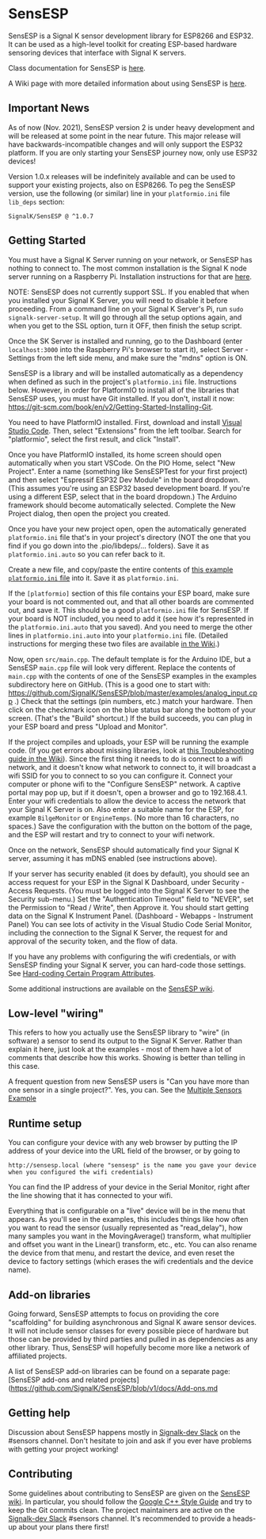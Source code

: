 # SensESP

SensESP is a Signal K sensor development library for ESP8266
and ESP32. It can be used as a high-level toolkit for
creating ESP-based hardware sensoring devices that interface with Signal K
servers.

Class documentation for SensESP is [here](http://signalk.org/SensESP/generated/docs/annotated.html).

A Wiki page with more detailed information about using SensESP is [here](https://github.com/SignalK/SensESP/wiki).

## Important News

As of now (Nov. 2021), SensESP version 2 is under heavy development and will be released at some point in the near future.
This major release will have backwards-incompatible changes and will only support the ESP32 platform.
If you are only starting your SensESP journey now, only use ESP32 devices!

Version 1.0.x releases will be indefinitely available and can be used to support your existing projects, also on ESP8266.
To peg the SensESP version, use the following (or similar) line in your `platformio.ini` file `lib_deps` section:

    SignalK/SensESP @ ^1.0.7

## Getting Started

You must have a Signal K Server running on your network, or SensESP has nothing to connect to. The most common installation is the Signal K node server running on a Raspberry Pi. Installation instructions for that are [here](https://github.com/SignalK/signalk-server-node/blob/master/raspberry_pi_installation.md).

NOTE: SensESP does not currently support SSL. If you enabled that when you installed your Signal K Server, you will need to disable it before proceeding. From a command line on your Signal K Server's Pi, run `sudo signalk-server-setup`. It will go through all the setup options again, and when you get to the SSL option, turn it OFF, then finish the setup script.

Once the SK Server is installed and running, go to the Dashboard (enter `localhost:3000` into the Raspberry Pi's browser to start it), select Server - Settings from the left side menu, and make sure the "mdns" option is ON.

SensESP is a library and will be installed automatically as a dependency when defined as such in the project's
`platformio.ini` file. Instructions below. However, in order for PlatformIO to install all of the libraries that SensESP uses, you must have Git installed. If you don't, install it now: https://git-scm.com/book/en/v2/Getting-Started-Installing-Git.

You need to have PlatformIO installed. First, download and install [Visual Studio Code](https://code.visualstudio.com/).
Then, select "Extensions" from the left toolbar. Search for "platformio", select the first result, and click "Install".

Once you have PlatformIO installed, its home screen should open automatically when you start VSCode. On the PIO Home, 
select "New Project". Enter a name (something like SensESPTest for your first project) and then select "Espressif ESP32 Dev Module" in the board dropdown. (This assumes you're using an ESP32 based development board. If you're using a different ESP, select that in the board dropdown.)
The Arduino framework should become automatically selected. Complete the New Project dialog, then open the project you created.

Once you have your new project open, open the automatically generated `platformio.ini` file that's in your project's directory (NOT the one that you find if you go down into the .pio/libdeps/... folders). Save it as `platformio.ini.auto` so you can refer back to it.

Create a new file, and copy/paste the entire contents of [this example `platformio.ini` file](https://github.com/SignalK/SensESP/blob/master/examples/platformio.ini) into it. Save it as `platformio.ini`.

If the `[platformio]` section of this file contains your ESP board, make sure your board is not commented out, and that all other boards are commented out, and save it. This should be a good `platformio.ini` file for SensESP. If your board is NOT included, you need to add it (see how it's represented in the `platformio.ini.auto` that you saved). And you need to merge the other lines in `platformio.ini.auto` into your `platformio.ini` file. (Detailed instructions for merging these two files are available [in the Wiki](https://github.com/SignalK/SensESP/wiki/SensESP-Overview-and-Programming-Details#getting-a-good-platformioini-file).)

Now, open `src/main.cpp`. The default template is for the Arduino IDE, but a SensESP `main.cpp` file will look very different. Replace the contents of `main.cpp` with the contents of one of the SensESP examples in the examples subdirectory here on GitHub. (This is a good one to start with: https://github.com/SignalK/SensESP/blob/master/examples/analog_input.cpp .) Check that the settings (pin numbers, etc.) match your hardware. Then click on the checkmark icon on the blue status bar along the bottom of your screen. (That's the "Build" shortcut.) If the build succeeds, you can plug in your ESP board and press "Upload and Monitor".

If the project compiles and uploads, your ESP will be running the example code. (If you get errors about missing libraries, look at [this Troubleshooting guide in the Wiki](https://github.com/SignalK/SensESP/wiki/Troubleshooting#missing-libraries)). Since the first thing it needs to do is connect to a wifi network, and it doesn't know what network to connect to, it will broadcast a wifi SSID for you to connect to so you can configure it. Connect your computer or phone wifi to the "Configure SensESP" network. A captive portal may pop up, but if it doesn't, open a browser and go to 192.168.4.1. Enter your wifi credentials to allow the device to access the network that your Signal K Server is on. Also enter a suitable name for the ESP, for example `BilgeMonitor` or `EngineTemps`. (No more than 16 characters, no spaces.) Save the configuration with the button on the bottom of the page, and the ESP will restart and try to connect to your wifi network.

Once on the network, SensESP should automatically find your Signal K server, assuming it has mDNS enabled (see instructions above). 

If your server has security enabled (it does by default), you should see an access request for your ESP in the Signal K Dashboard, under Security - Access Requests. (You must be logged into the Signal K Server to see the Security sub-menu.) Set the "Authentication Timeout" field to "NEVER", set the Permission to "Read / Write", then Approve it. You should start getting data on the Signal K Instrument Panel. (Dashboard - Webapps - Instrument Panel) You can see lots of activity in the Visual Studio Code Serial Monitor, including the connection to the Signal K Server, the request for and approval of the security token, and the flow of data.

If you have any problems with configuring the wifi credentials, or with SensESP finding your Signal K server, you can hard-code those settings. See [Hard-coding Certain Program Attributes](https://github.com/SignalK/SensESP/wiki/SensESP-Overview-and-Programming-Details#hard-coding-certain-program-attributes).

Some additional instructions are available on the [SensESP wiki](https://github.com/SignalK/SensESP/wiki/). 

## Low-level "wiring"

This refers to how you actually use the SensESP library to "wire" (in software) a sensor to send its output to the Signal K Server. Rather than explain it here, just look at the examples - most of them have a lot of comments that describe how this works. Showing is better than telling in this case.

A frequent question from new SensESP users is "Can you have more than one sensor in a single project?". Yes, you can. See the [Multiple Sensors Example](https://github.com/SignalK/SensESP/blob/master/examples/multiple_sensors_example.cpp)

## Runtime setup

You can configure your device with any web browser by putting the IP address of your device into the URL field of the browser, or by going to

    http://sensesp.local (where "sensesp" is the name you gave your device when you configured the wifi credentials)

You can find the IP address of your device in the Serial Monitor, right after the line showing that it has connected to your wifi.     

Everything that is configurable on a "live" device will be in the menu that appears. As you'll see in the examples, this includes things like how often you want to read the sensor (usually represented as "read_delay"), how many samples you want in the MovingAverage() transform, what multiplier and offset you want in the Linear() transform, etc., etc. You can also rename the device from that menu, and restart the device, and even reset the device to factory settings (which erases the wifi credentials and the device name).

## Add-on libraries

Going forward, SensESP attempts to focus on providing the core "scaffolding" for building asynchronous and Signal K aware sensor devices. It will not include sensor classes for every possible piece of hardware but those can be provided by third parties and pulled in as dependencies as any other library. Thus, SensESP will hopefully become more like a network of affiliated projects.

A list of SensESP add-on libraries can be found on a separate page: [SensESP add-ons and related projects](https://github.com/SignalK/SensESP/blob/v1/docs/Add-ons.md


## Getting help

Discussion about SensESP happens mostly in [Signalk-dev Slack](http://slack-invite.signalk.org/) on the #sensors channel. Don't hesitate to join and ask if you ever have problems with getting your project working!

## Contributing

Some guidelines about contributing to SensESP are given on the [SensESP wiki](https://github.com/SignalK/SensESP/wiki/Contributing-to-the-SensESP-Project). In particular, you should follow the [Google C++ Style Guide](https://google.github.io/styleguide/cppguide.html) and try to keep the Git commits clean. The project maintainers are active on the [Signalk-dev Slack](http://slack-invite.signalk.org/) #sensors channel. It's recommended to provide a heads-up about your plans there first!

